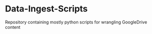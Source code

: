 # Data-Ingest-Scripts
Repository containing mostly python scripts for wrangling GoogleDrive content
